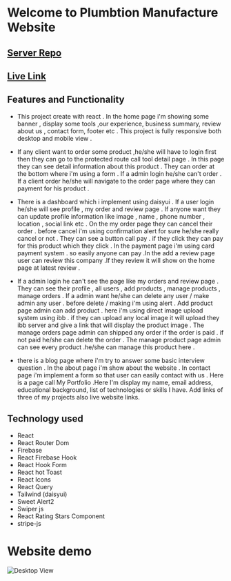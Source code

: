 #  Welcome to Plumbtion Manufacture Website 


## [Server Repo](https://github.com/programming-hero-web-course1/manufacturer-website-server-side-EmtiazHossainE2)


## [Live Link](https://plumbtion-manufacturer.web.app/)



##  Features and Functionality
 
* This project create with react . In the home page i'm showing some banner , display some tools ,our experience, business summary, review about us , contact form, footer etc . This project is fully responsive both desktop and mobile view .


* If any client want to order some product ,he/she will have to login first then they can go to the protected route call tool detail page . In this page they can see detail information about this product  . They can order at the bottom where i'm using a form . If a admin login he/she can't order . If a client order he/she will navigate to the order page where they can payment for his product .

* There is a dashboard which i implement using daisyui  . If a user  login he/she will see profile , my order and review page . If anyone want they can update profile information like image , name , phone number , location , social link etc . On the my order page they can cancel their order . before cancel i'm using confirmation alert for sure he/she really cancel or not . They can see a button call pay . if they click they can pay for this product which they click . In the payment page i'm using card payment system . so easily anyone can pay .In the add a review page user can review this company .If they review it will show on the home page at  latest review .

* If a admin login he can't see the page like my orders and review page . They can see their profile , all users , add products , manage products , manage orders . If a admin want he/she can delete any user / make admin any user . before delete / making i'm using alert . Add product page admin can add product . here i'm using direct image upload system using ibb . if they can upload any local image it will upload they ibb server and give a link that will display the product image . The manage orders page admin can shipped any order if the order is paid . if not paid he/she can delete the order . The manage product page admin can see every product .he/she can manage this product here .

* there is a blog page where i'm try to answer some basic interview question . In the about page i'm show about the website . In contact page i'm implement a form so that user can easily contact with us . Here is a page call My Portfolio .Here I'm display my name, email address, educational background, list of technologies or skills I have. Add links of three of my projects also live website links. 

##  Technology used 

* React
* React Router Dom
* Firebase
* React Firebase Hook
* React Hook Form 
* React hot Toast
* React Icons
* React Query
* Tailwind (daisyui)
* Sweet Alert2
* Swiper js
* React Rating Stars Component
* stripe-js

# Website demo 

![Desktop  View](https://i.ibb.co/xX0F0zG/home2.jpg "Plumbtion Manufacture Demo")

